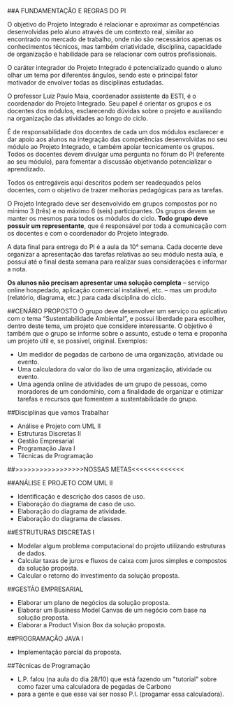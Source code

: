 ##A FUNDAMENTAÇÃO E REGRAS DO PI

O objetivo do Projeto Integrado é relacionar e aproximar as 
competências desenvolvidas pelo aluno através de um contexto real, 
similar ao encontrado no mercado de trabalho, onde não são 
necessários apenas os conhecimentos técnicos, mas também 
criatividade, disciplina, capacidade de organização e habilidade para 
se relacionar com outros profissionais.

O caráter integrador do Projeto Integrado é potencializado 
quando o aluno olhar um tema por diferentes ângulos, sendo este o 
principal fator motivador de envolver todas as disciplinas estudadas.

O professor Luiz Paulo Maia, coordenador assistente da ESTI, é 
o coordenador do Projeto Integrado. Seu papel é orientar os grupos e 
os docentes dos módulos, esclarecendo dúvidas sobre o projeto e 
auxiliando na organização das atividades ao longo do ciclo.

É de responsabilidade dos docentes de cada um dos módulos
esclarecer e dar apoio aos alunos na integração das competências 
desenvolvidas no seu módulo ao Projeto Integrado, e também apoiar 
tecnicamente os grupos. Todos os docentes devem divulgar uma 
pergunta no fórum do PI (referente ao seu módulo), para fomentar a 
discussão objetivando potencializar o aprendizado. 

Todos os entregáveis aqui descritos podem ser readequados pelos docentes, 
com o objetivo de trazer melhorias pedagógicas para as tarefas.

O Projeto Integrado deve ser desenvolvido em grupos 
compostos por no mínimo 3 (três) e no máximo 6 (seis) 
participantes. Os grupos devem se manter os mesmos para todos os 
módulos do ciclo. **Todo grupo deve possuir um representante**, que é 
responsável por toda a comunicação com os docentes e com o 
coordenador do Projeto Integrado.

A data final para entrega do PI é a aula da 10° semana. Cada 
docente deve organizar a apresentação das tarefas relativas ao seu 
módulo nesta aula, e possui até o final desta semana para realizar 
suas considerações e informar a nota.

**Os alunos não precisam apresentar uma solução completa** –
serviço online hospedado, aplicação comercial instalável, etc. – mas 
um produto (relatório, diagrama, etc.) para cada disciplina do ciclo.

##CENÁRIO PROPOSTO
O grupo deve desenvolver um serviço ou aplicativo com o tema 
“Sustentabilidade Ambiental”, e possui liberdade para escolher, 
dentro deste tema, um projeto que considere interessante. O objetivo 
é também que o grupo se informe sobre o assunto, estude o tema e 
proponha um projeto útil e, se possível, original. Exemplos:

* Um medidor de pegadas de carbono de uma organização, atividade ou 
evento.
* Uma calculadora do valor do lixo de uma organização, atividade ou 
evento.
*  Uma agenda online de atividades de um grupo de pessoas, como 
moradores de um condomínio, com a finalidade de organizar e otimizar 
tarefas e recursos que fomentem a sustentabilidade do grupo.


##Disciplinas que vamos Trabalhar
* Análise e Projeto com UML II
* Estruturas Discretas II
* Gestão Empresarial
* Programação Java I
* Técnicas de Programação


##>>>>>>>>>>>>>>>>>NOSSAS METAS<<<<<<<<<<<<<

##ANÁLISE E PROJETO COM UML II
* Identificação e descrição dos casos de uso.
* Elaboração do diagrama de caso de uso.
* Elaboração do diagrama de atividade.
* Elaboração do diagrama de classes.


##ESTRUTURAS DISCRETAS I
* Modelar algum problema computacional do projeto utilizando  estruturas de dados.
* Calcular taxas de juros e fluxos de caixa com juros simples e  compostos da solução proposta.
* Calcular o retorno do investimento da solução proposta.

##GESTÃO EMPRESARIAL
* Elaborar um plano de negócios da solução proposta.
* Elaborar um Business Model Canvas de um negócio com base  na solução proposta.
* Elaborar a Product Vision Box da solução proposta.

##PROGRAMAÇÃO JAVA I
* Implementação parcial da proposta.


##Técnicas de Programação
* L.P. falou (na aula do dia 28/10) que está fazendo um "tutorial" sobre como fazer uma calculadora de pegadas de Carbono
* para a gente e que esse vai ser nosso P.I. (progamar essa calculadora).
